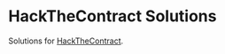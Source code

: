 # HackTheContract Solutions

Solutions for [HackTheContract](https://github.com/simon-perriard/HackTheContract).
